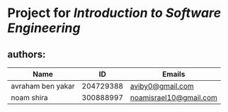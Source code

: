 # Project for *Introduction to Software Engineering*

## authors: 

|Name|ID|Emails|
|------|-----|---|
|avraham ben yakar|204729388| aviby0@gmail.com|
| noam shira  |300888997| noamisrael10@gmail.com |
